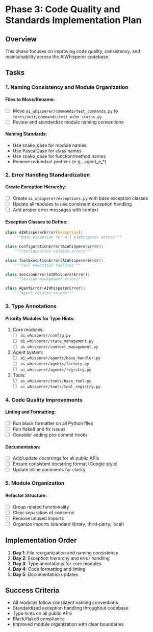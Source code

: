 # Phase 3: Code Quality and Standards Implementation Plan

## Overview
This phase focuses on improving code quality, consistency, and maintainability across the AIWhisperer codebase.

## Tasks

### 1. Naming Consistency and Module Organization

#### Files to Move/Rename:
- [ ] Move `ai_whisperer/commands/test_commands.py` to `tests/unit/commands/test_echo_status.py`
- [ ] Review and standardize module naming conventions

#### Naming Standards:
- Use snake_case for module names
- Use PascalCase for class names
- Use snake_case for function/method names
- Remove redundant prefixes (e.g., agent_e_*)

### 2. Error Handling Standardization

#### Create Exception Hierarchy:
- [ ] Create `ai_whisperer/exceptions.py` with base exception classes
- [ ] Update all modules to use consistent exception handling
- [ ] Add proper error messages with context

#### Exception Classes to Define:
```python
class AIWhispererError(Exception):
    """Base exception for all AIWhisperer errors"""

class ConfigurationError(AIWhispererError):
    """Configuration-related errors"""

class ToolExecutionError(AIWhispererError):
    """Tool execution failures"""

class SessionError(AIWhispererError):
    """Session management errors"""

class AgentError(AIWhispererError):
    """Agent-related errors"""
```

### 3. Type Annotations

#### Priority Modules for Type Hints:
1. Core modules:
   - [ ] `ai_whisperer/config.py`
   - [ ] `ai_whisperer/state_management.py`
   - [ ] `ai_whisperer/context_management.py`

2. Agent system:
   - [ ] `ai_whisperer/agents/base_handler.py`
   - [ ] `ai_whisperer/agents/factory.py`
   - [ ] `ai_whisperer/agents/registry.py`

3. Tools:
   - [ ] `ai_whisperer/tools/base_tool.py`
   - [ ] `ai_whisperer/tools/tool_registry.py`

### 4. Code Quality Improvements

#### Linting and Formatting:
- [ ] Run black formatter on all Python files
- [ ] Run flake8 and fix issues
- [ ] Consider adding pre-commit hooks

#### Documentation:
- [ ] Add/update docstrings for all public APIs
- [ ] Ensure consistent docstring format (Google style)
- [ ] Update inline comments for clarity

### 5. Module Organization

#### Refactor Structure:
- [ ] Group related functionality
- [ ] Clear separation of concerns
- [ ] Remove unused imports
- [ ] Organize imports (standard library, third-party, local)

## Implementation Order

1. **Day 1**: File reorganization and naming consistency
2. **Day 2**: Exception hierarchy and error handling
3. **Day 3**: Type annotations for core modules
4. **Day 4**: Code formatting and linting
5. **Day 5**: Documentation updates

## Success Criteria

- All modules follow consistent naming conventions
- Standardized exception handling throughout codebase
- Type hints on all public APIs
- Black/flake8 compliance
- Improved module organization with clear boundaries